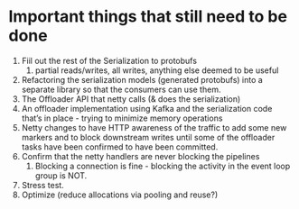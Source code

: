 # Important things that still need to be done


1. Fiil out the rest of the Serialization to protobufs 
   1. partial reads/writes, all writes, anything else deemed to be useful
2. Refactoring the serialization models (generated protobufs) into a separate library so that the consumers can use them.
3. The Offloader API that netty calls (& does the serialization)
4. An offloader implementation using Kafka and the serialization code that’s in place - trying to minimize memory operations
5. Netty changes to have HTTP awareness of the traffic to add some new markers and to block downstream writes until some of the offloader tasks have been confirmed to have been committed.
6. Confirm that the netty handlers are never blocking the pipelines
   1. Blocking a connection is fine - blocking the activity in the event loop group is NOT.
7. Stress test.
8. Optimize (reduce allocations via pooling and reuse?)